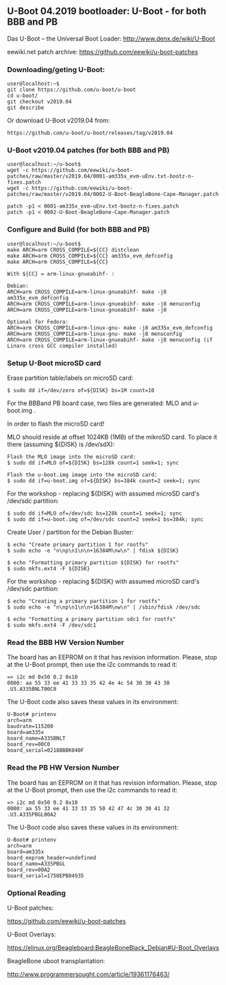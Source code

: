## U-Boot 04.2019 bootloader: U-Boot - for both BBB and PB

Das U-Boot – the Universal Boot Loader: http://www.denx.de/wiki/U-Boot

eewiki.net patch archive: https://github.com/eewiki/u-boot-patches

### Downloading/geting U-Boot:

	user@localhost:~$
	git clone https://github.com/u-boot/u-boot
	cd u-boot/
	git checkout v2019.04
	git describe

Or download U-Boot v2019.04 from:

	https://github.com/u-boot/u-boot/releases/tag/v2019.04

### U-Boot v2019.04 patches (for both BBB and PB)

	user@localhost:~/u-boot$
	wget -c https://github.com/eewiki/u-boot-patches/raw/master/v2019.04/0001-am335x_evm-uEnv.txt-bootz-n-fixes.patch
	wget -c https://github.com/eewiki/u-boot-patches/raw/master/v2019.04/0002-U-Boot-BeagleBone-Cape-Manager.patch

	patch -p1 < 0001-am335x_evm-uEnv.txt-bootz-n-fixes.patch
	patch -p1 < 0002-U-Boot-BeagleBone-Cape-Manager.patch

### Configure and Build (for both BBB and PB)

	user@localhost:~/u-boot$
	make ARCH=arm CROSS_COMPILE=${CC} distclean
	make ARCH=arm CROSS_COMPILE=${CC} am335x_evm_defconfig
	make ARCH=arm CROSS_COMPILE=${CC}

	With ${CC} = arm-linux-gnueabihf- :

	Debian:
	ARCH=arm CROSS_COMPILE=arm-linux-gnueabihf- make -j8 am335x_evm_defconfig
	ARCH=arm CROSS_COMPILE=arm-linux-gnueabihf- make -j8 menuconfig
	ARCH=arm CROSS_COMPILE=arm-linux-gnueabihf- make -j8

	Optional for Fedora:
	ARCH=arm CROSS_COMPILE=arm-linux-gnu- make -j8 am335x_evm_defconfig
	ARCH=arm CROSS_COMPILE=arm-linux-gnu- make -j8 menuconfig
	ARCH=arm CROSS_COMPILE=arm-linux-gnueabihf- make -j8 menuconfig (if Linaro cross GCC compiler installed)

### Setup U-Boot microSD card

Erase partition table/labels on microSD card:

	$ sudo dd if=/dev/zero of=${DISK} bs=1M count=10

For the BBBand PB board case, two files are generated: MLO and u-boot.img .

In order to flash the microSD card!

MLO should reside at offset 1024KB (1MB) of the mikroSD card. To place it there
(assuming ${DISK} is /dev/sdX):

	Flash the MLO image into the microSD card:
	$ sudo dd if=MLO of=${DISK} bs=128k count=1 seek=1; sync

	Flash the u-boot.img image into the microSD card:
	$ sudo dd if=u-boot.img of=${DISK} bs=384k count=2 seek=1; sync

For the workshop - replacing ${DISK} with assumed microSD card's /dev/sdc partition:

	$ sudo dd if=MLO of=/dev/sdc bs=128k count=1 seek=1; sync
	$ sudo dd if=u-boot.img of=/dev/sdc count=2 seek=1 bs=384k; sync

Create User / partition for the Debian Buster:

	$ echo "Create primary partition 1 for rootfs"
	$ sudo echo -e "n\np\n1\n\n+16384M\nw\n" | fdisk ${DISK}

	$ echo "Formatting primary partition ${DISK} for rootfs"
	$ sudo mkfs.ext4 -F ${DISK}

For the workshop - replacing ${DISK} with assumed microSD card's /dev/sdc partition:

	$ echo "Creating a primary partition 1 for rootfs"
	$ sudo echo -e "n\np\n1\n\n+16384M\nw\n" | /sbin/fdisk /dev/sdc

	$ echo "Formatting a primary partition sdc1 for rootfs"
	$ sudo mkfs.ext4 -F /dev/sdc1

### Read the BBB HW Version Number

The board has an EEPROM on it that has revision information. Please, stop at the U-Boot prompt,
then use the i2c commands to read it:

	=> i2c md 0x50 0.2 0x10
	0000: aa 55 33 ee 41 33 33 35 42 4e 4c 54 30 30 43 30	.U3.A335BNLT00C0

The U-Boot code also saves these values in its environment:

	U-Boot# printenv
	arch=arm
	baudrate=115200
	board=am335x
	board_name=A335BNLT
	board_rev=00C0
	board_serial=0218BBBK040F

### Read the PB HW Version Number

The board has an EEPROM on it that has revision information. Please, stop at the U-Boot prompt,
then use the i2c commands to read it:

	=> i2c md 0x50 0.2 0x10
	0000: aa 55 33 ee 41 33 33 35 50 42 47 4c 30 30 41 32	.U3.A335PBGL00A2

The U-Boot code also saves these values in its environment:

	U-Boot# printenv
	arch=arm
	board=am335x
	board_eeprom_header=undefined
	board_name=A335PBGL
	board_rev=00A2
	board_serial=1750EPB04935

### Optional Reading

U-Boot patches:

https://github.com/eewiki/u-boot-patches

U-Boot Overlays:

https://elinux.org/Beagleboard:BeagleBoneBlack_Debian#U-Boot_Overlays

BeagleBone uboot transplantation:

http://www.programmersought.com/article/19361176463/

